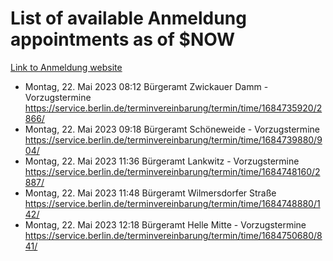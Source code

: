 # List of available Anmeldung appointments as of $NOW
[Link to Anmeldung website](https://service.berlin.de/terminvereinbarung/termin/tag.php?termin=1&anliegen[]=120686&dienstleisterlist=122210,122217,327316,122219,327312,122227,327314,122231,327346,122243,327348,122254,122252,329742,122260,329745,122262,329748,122271,327278,122273,327274,122277,327276,330436,122280,327294,122282,327290,122284,327292,122291,327270,122285,327266,122286,327264,122296,327268,150230,329760,122297,327286,122294,327284,122312,329763,122314,329775,122304,327330,122311,327334,122309,327332,317869,122281,327352,122279,329772,122283,122276,327324,122274,327326,122267,329766,122246,327318,122251,327320,122257,327322,122208,327298,122226,327300&herkunft=http%3A%2F%2Fservice.berlin.de%2Fdienstleistung%2F120686%2F)
- Montag, 22. Mai 2023 08:12 Bürgeramt Zwickauer Damm - Vorzugstermine https://service.berlin.de/terminvereinbarung/termin/time/1684735920/2866/
- Montag, 22. Mai 2023 09:18 Bürgeramt Schöneweide - Vorzugstermine https://service.berlin.de/terminvereinbarung/termin/time/1684739880/904/
- Montag, 22. Mai 2023 11:36 Bürgeramt Lankwitz - Vorzugstermine https://service.berlin.de/terminvereinbarung/termin/time/1684748160/2887/
- Montag, 22. Mai 2023 11:48 Bürgeramt Wilmersdorfer Straße https://service.berlin.de/terminvereinbarung/termin/time/1684748880/142/
- Montag, 22. Mai 2023 12:18 Bürgeramt Helle Mitte - Vorzugstermine https://service.berlin.de/terminvereinbarung/termin/time/1684750680/841/
